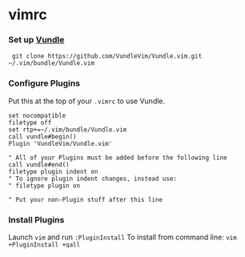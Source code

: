 # vimrc

### Set up [Vundle]

` git clone https://github.com/VundleVim/Vundle.vim.git ~/.vim/bundle/Vundle.vim`

### Configure Plugins

Put this at the top of your `.vimrc` to use Vundle.

```vim
set nocompatible
filetype off
set rtp+=~/.vim/bundle/Vundle.vim
call vundle#begin()
Plugin 'VundleVim/Vundle.vim'

" All of your Plugins must be added before the following line
call vundle#end()            
filetype plugin indent on
" To ignore plugin indent changes, instead use:
" filetype plugin on

" Put your non-Plugin stuff after this line
```

### Install Plugins

Launch `vim` and run `:PluginInstall`
To install from command line: `vim +PluginInstall +qall`

[Vundle]:http://github.com/VundleVim/Vundle.vim
